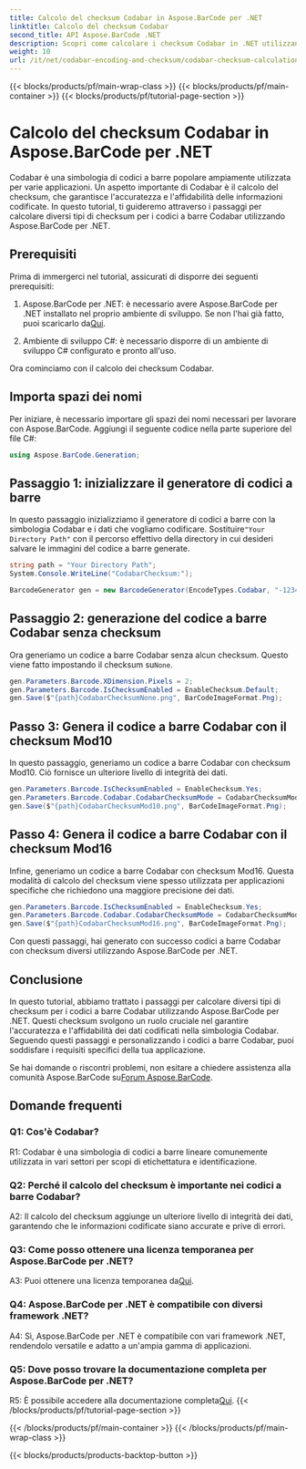 ```yaml
---
title: Calcolo del checksum Codabar in Aspose.BarCode per .NET
linktitle: Calcolo del checksum Codabar
second_title: API Aspose.BarCode .NET
description: Scopri come calcolare i checksum Codabar in .NET utilizzando Aspose.BarCode. Migliora la precisione dei dati nei codici a barre Codabar. Ottieni una guida passo passo.
weight: 10
url: /it/net/codabar-encoding-and-checksum/codabar-checksum-calculation/
---
```


{{< blocks/products/pf/main-wrap-class >}}
{{< blocks/products/pf/main-container >}}
{{< blocks/products/pf/tutorial-page-section >}}

# Calcolo del checksum Codabar in Aspose.BarCode per .NET

Codabar è una simbologia di codici a barre popolare ampiamente utilizzata per varie applicazioni. Un aspetto importante di Codabar è il calcolo del checksum, che garantisce l'accuratezza e l'affidabilità delle informazioni codificate. In questo tutorial, ti guideremo attraverso i passaggi per calcolare diversi tipi di checksum per i codici a barre Codabar utilizzando Aspose.BarCode per .NET.

## Prerequisiti

Prima di immergerci nel tutorial, assicurati di disporre dei seguenti prerequisiti:

1. Aspose.BarCode per .NET: è necessario avere Aspose.BarCode per .NET installato nel proprio ambiente di sviluppo. Se non l'hai già fatto, puoi scaricarlo da[Qui](https://releases.aspose.com/barcode/net/).

2. Ambiente di sviluppo C#: è necessario disporre di un ambiente di sviluppo C# configurato e pronto all'uso.

Ora cominciamo con il calcolo dei checksum Codabar.

## Importa spazi dei nomi

Per iniziare, è necessario importare gli spazi dei nomi necessari per lavorare con Aspose.BarCode. Aggiungi il seguente codice nella parte superiore del file C#:

```csharp
using Aspose.BarCode.Generation;
```

## Passaggio 1: inizializzare il generatore di codici a barre

 In questo passaggio inizializziamo il generatore di codici a barre con la simbologia Codabar e i dati che vogliamo codificare. Sostituire`"Your Directory Path"` con il percorso effettivo della directory in cui desideri salvare le immagini del codice a barre generate.

```csharp
string path = "Your Directory Path";
System.Console.WriteLine("CodabarChecksum:");

BarcodeGenerator gen = new BarcodeGenerator(EncodeTypes.Codabar, "-12345-");
```

## Passaggio 2: generazione del codice a barre Codabar senza checksum

 Ora generiamo un codice a barre Codabar senza alcun checksum. Questo viene fatto impostando il checksum su`None`.

```csharp
gen.Parameters.Barcode.XDimension.Pixels = 2;
gen.Parameters.Barcode.IsChecksumEnabled = EnableChecksum.Default;
gen.Save($"{path}CodabarChecksumNone.png", BarCodeImageFormat.Png);
```

## Passo 3: Genera il codice a barre Codabar con il checksum Mod10

In questo passaggio, generiamo un codice a barre Codabar con checksum Mod10. Ciò fornisce un ulteriore livello di integrità dei dati. 

```csharp
gen.Parameters.Barcode.IsChecksumEnabled = EnableChecksum.Yes;
gen.Parameters.Barcode.Codabar.CodabarChecksumMode = CodabarChecksumMode.Mod10;
gen.Save($"{path}CodabarChecksumMod10.png", BarCodeImageFormat.Png);
```

## Passo 4: Genera il codice a barre Codabar con il checksum Mod16

Infine, generiamo un codice a barre Codabar con checksum Mod16. Questa modalità di calcolo del checksum viene spesso utilizzata per applicazioni specifiche che richiedono una maggiore precisione dei dati.

```csharp
gen.Parameters.Barcode.IsChecksumEnabled = EnableChecksum.Yes;
gen.Parameters.Barcode.Codabar.CodabarChecksumMode = CodabarChecksumMode.Mod16;
gen.Save($"{path}CodabarChecksumMod16.png", BarCodeImageFormat.Png);
```

Con questi passaggi, hai generato con successo codici a barre Codabar con checksum diversi utilizzando Aspose.BarCode per .NET.

## Conclusione

In questo tutorial, abbiamo trattato i passaggi per calcolare diversi tipi di checksum per i codici a barre Codabar utilizzando Aspose.BarCode per .NET. Questi checksum svolgono un ruolo cruciale nel garantire l'accuratezza e l'affidabilità dei dati codificati nella simbologia Codabar. Seguendo questi passaggi e personalizzando i codici a barre Codabar, puoi soddisfare i requisiti specifici della tua applicazione.

 Se hai domande o riscontri problemi, non esitare a chiedere assistenza alla comunità Aspose.BarCode su[Forum Aspose.BarCode](https://forum.aspose.com/c/barcode/13).

## Domande frequenti

### Q1: Cos'è Codabar?

R1: Codabar è una simbologia di codici a barre lineare comunemente utilizzata in vari settori per scopi di etichettatura e identificazione.

### Q2: Perché il calcolo del checksum è importante nei codici a barre Codabar?

A2: Il calcolo del checksum aggiunge un ulteriore livello di integrità dei dati, garantendo che le informazioni codificate siano accurate e prive di errori.

### Q3: Come posso ottenere una licenza temporanea per Aspose.BarCode per .NET?

 A3: Puoi ottenere una licenza temporanea da[Qui](https://purchase.aspose.com/temporary-license/).

### Q4: Aspose.BarCode per .NET è compatibile con diversi framework .NET?

A4: Sì, Aspose.BarCode per .NET è compatibile con vari framework .NET, rendendolo versatile e adatto a un'ampia gamma di applicazioni.

### Q5: Dove posso trovare la documentazione completa per Aspose.BarCode per .NET?

 R5: È possibile accedere alla documentazione completa[Qui](https://reference.aspose.com/barcode/net/).
{{< /blocks/products/pf/tutorial-page-section >}}

{{< /blocks/products/pf/main-container >}}
{{< /blocks/products/pf/main-wrap-class >}}

{{< blocks/products/products-backtop-button >}}
